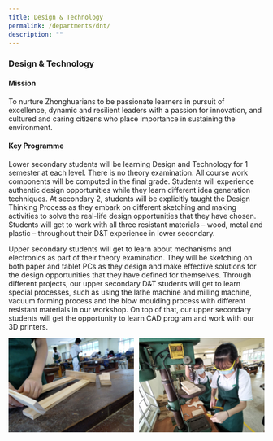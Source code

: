 ```yaml
---
title: Design & Technology
permalink: /departments/dnt/
description: ""
---
```

### **Design & Technology**

#### **Mission**
To nurture Zhonghuarians to be passionate learners in pursuit of excellence, dynamic and resilient leaders with a passion for innovation, and cultured and caring citizens who place importance in sustaining the environment.

#### **Key Programme**
Lower secondary students will be learning Design and Technology for 1 semester at each level. There is no theory examination. All course work components will be computed in the final grade. Students will experience authentic design opportunities while they learn different idea generation techniques. At secondary 2, students will be explicitly taught the Design Thinking Process as they embark on different sketching and making activities to solve the real-life design opportunities that they have chosen. Students will get to work with all three resistant materials – wood, metal and plastic – throughout their D&T experience in lower secondary.  

Upper secondary students will get to learn about mechanisms and electronics as part of their theory examination. They will be sketching on both paper and tablet PCs as they design and make effective solutions for the design opportunities that they have defined for themselves. Through different projects, our upper secondary D&T students will get to learn special processes, such as using the lathe machine and milling machine, vacuum forming process and the blow moulding process with different resistant materials in our workshop. On top of that, our upper secondary students will get the opportunity to learn CAD program and work with our 3D printers.

<img src="/images/dnt1.jpg" style="width:49%" align=left>
<img src="/images/dnt2.jpg" style="width:49%" align=right>